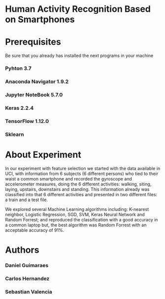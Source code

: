 # Human Activity Recognition Based on Smartphones

# Prerequisites
Be sure that you already has installed the next programs in your machine

### Pyhton 3.7
### Anaconda Navigator 1.9.2
### Jupyter NoteBook 5.7.0
### Keras 2.2.4
### TensorFlow 1.12.0
### Sklearn

# About Experiment 

In our experiment with feature selection we started with the data available in UCI, with information from 6 subjects (6 different persons) who tied to their waist a common smartphone and recorded the gyroscope and accelerometer measures, doing the 6 different activities: walking, siting, laying, upstairs, downstairs and standing. This information already was classified into that 6 different activities and presented in two different files: a train and a test file.

We explored several Machine Learning algorithms including: K-nearest neighbor, Logistic Regression, SGD, SVM, Keras Neural Network and Random Forrest; and reproduced the classification with a good accuracy in a common laptop but, the best algorithm was Random Forrest with an acceptable accuracy of 91%.


# Authors
### Daniel Guimaraes
### Carlos Hernandez
### Sebastian Valencia

